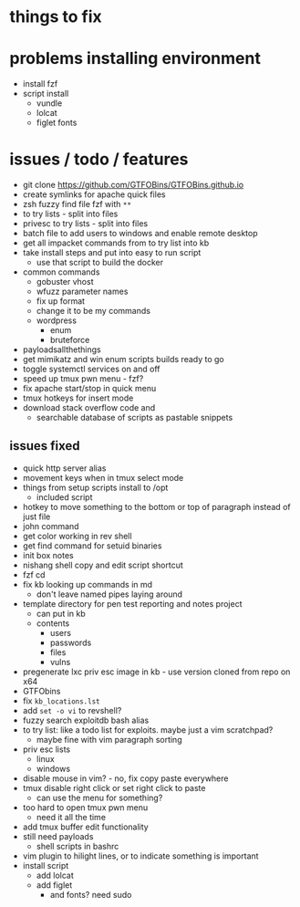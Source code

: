 # things to fix

# problems installing environment
- install fzf
- script install
  - vundle
  - lolcat
  - figlet fonts

# issues / todo / features
- git clone https://github.com/GTFOBins/GTFOBins.github.io
- create symlinks for apache quick files
- zsh fuzzy find file fzf with `**`
- to try lists - split into files
- privesc to try lists - split into files
- batch file to add users to windows and enable remote desktop
- get all impacket commands from to try list into kb
- take install steps and put into easy to run script
  - use that script to build the docker
- common commands
  - gobuster vhost
  - wfuzz parameter names
  - fix up format
  - change it to be my commands
  - wordpress 
    - enum 
    - bruteforce
- payloadsallthethings
- get mimikatz and win enum scripts builds ready to go
- toggle systemctl services on and off
- speed up tmux pwn menu - fzf?
- fix apache start/stop in quick menu
- tmux hotkeys for insert mode
- download stack overflow code and
  - searchable database of scripts as pastable snippets

## issues fixed
- quick http server alias
- movement keys when in tmux select mode
- things from setup scripts install to /opt
  - included script
- hotkey to move something to the bottom or top of paragraph instead of just file
- john command
- get color working in rev shell
- get find command for setuid binaries
- init box notes
- nishang shell copy and edit script shortcut
- fzf cd
- fix kb looking up commands in md
  - don't leave named pipes laying around
- template directory for pen test reporting and notes project
  - can put in kb
  - contents
    - users
    - passwords
    - files
    - vulns
- pregenerate lxc priv esc image in kb - use version cloned from repo on x64
- GTFObins
- fix `kb_locations.lst`
- add `set -o vi` to revshell?
- fuzzy search exploitdb bash alias
- to try list: like a todo list for exploits. maybe just a vim scratchpad? 
  - maybe fine with vim paragraph sorting
- priv esc lists
  - linux
  - windows
- disable mouse in vim? - no, fix copy paste everywhere
- tmux disable right click or set right click to paste
  - can use the menu for something?
- too hard to open tmux pwn menu
  - need it all the time
- add tmux buffer edit functionality
- still need payloads
  - shell scripts in bashrc
- vim plugin to hilight lines, or to indicate something is important
- install script
  - add lolcat
  - add figlet
    - and fonts? need sudo
